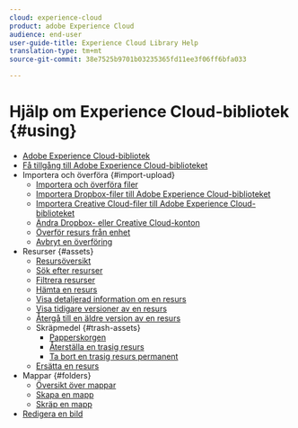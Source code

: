 ```yaml
---
cloud: experience-cloud
product: adobe Experience Cloud
audience: end-user
user-guide-title: Experience Cloud Library Help
translation-type: tm+mt
source-git-commit: 38e7525b9701b03235365fd11ee3f06ff6bfa033

---
```



# Hjälp om Experience Cloud-bibliotek {#using}

+ [Adobe Experience Cloud-bibliotek](c-library-about/overview.md)
+ [Få tillgång till Adobe Experience Cloud-biblioteket](c-library-about/c-access-the-library.md)
+ Importera och överföra {#import-upload}
   + [Importera och överföra filer](c-library-about/c-importing-and-uploading/c-importing-and-uploading.md)
   + [Importera Dropbox-filer till Adobe Experience Cloud-biblioteket](c-library-about/c-importing-and-uploading/c-import-dropbox-files.md)
   + [Importera Creative Cloud-filer till Adobe Experience Cloud-biblioteket](c-library-about/c-importing-and-uploading/c-import-creative-cloud-files.md)
   + [Ändra Dropbox- eller Creative Cloud-konton](c-library-about/c-importing-and-uploading/c-change-dropbox-or-creative-cloud-accounts.md)
   + [Överför resurs från enhet](c-library-about/c-importing-and-uploading/c-upload-asset-from-device.md)
   + [Avbryt en överföring](c-library-about/c-importing-and-uploading/c-cancel-an-upload.md)
+ Resurser {#assets}
   + [Resursöversikt](c-library-about/c-assets/c-assets.md)
   + [Sök efter resurser](c-library-about/c-assets/c-search-for-assets.md)
   + [Filtrera resurser](c-library-about/c-assets/c-filter-assets.md)
   + [Hämta en resurs](c-library-about/c-assets/c-download-an-asset.md)
   + [Visa detaljerad information om en resurs](c-library-about/c-assets/c-view-detailed-information-for-an-asset.md)
   + [Visa tidigare versioner av en resurs](c-library-about/c-assets/c-view-previous-versions-of-an-asset.md)
   + [Återgå till en äldre version av en resurs](c-library-about/c-assets/c-revert-to-an-older-version-of-an-asset.md)
   + Skräpmedel {#trash-assets}
      + [Papperskorgen](c-library-about/c-assets/c-delete-an-asset/c-delete-an-asset.md)
      + [Återställa en trasig resurs](c-library-about/c-assets/c-delete-an-asset/c-restore-a-deleted-asset.md)
      + [Ta bort en trasig resurs permanent](c-library-about/c-assets/c-delete-an-asset/c-permanently-delete-an-asset.md)
   + [Ersätta en resurs](c-library-about/c-assets/replace-an-asset.md)
+ Mappar {#folders}
   + [Översikt över mappar](c-library-about/c-folders/c-folders.md)
   + [Skapa en mapp](c-library-about/c-folders/c-create-a-folder.md)
   + [Skräp en mapp](c-library-about/c-folders/c-delete-a-folder.md)
+ [Redigera en bild](c-library-about/c-edit-an-image.md)
